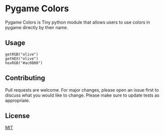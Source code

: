 # Pygame Colors

Pygame Colors is Tiny python module that allows users to use colors in pygame directly by their name.

## Usage

```
getRGB("olive")
getHEX("olive")
hexRGB("#ac0000")
```

## Contributing
Pull requests are welcome. For major changes, please open an issue first to discuss what you would like to change.
Please make sure to update tests as appropriate.

## License
[MIT](https://choosealicense.com/licenses/mit/)
